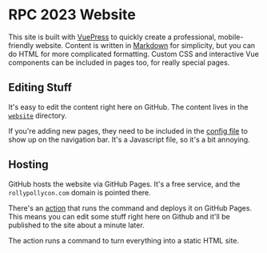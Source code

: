 # RPC 2023 Website
This site is built with [VuePress](https://v2.vuepress.vuejs.org/) to quickly create a professional, mobile-friendly website. Content is written in [Markdown](https://docs.github.com/en/get-started/writing-on-github/getting-started-with-writing-and-formatting-on-github/basic-writing-and-formatting-syntax) for simplicity, but you can do HTML for more complicated formatting. Custom CSS and interactive Vue components can be included in pages too, for really special pages.

## Editing Stuff
It's easy to edit the content right here on GitHub. The content lives in the [`website`](./website) directory. 

If you're adding new pages, they need to be included in the [config file](./website/.vuepress/config.ts) to show up on the navigation bar. It's a Javascript file, so it's a bit annoying.

## Hosting
GitHub hosts the website via GitHub Pages. It's a free service, and the `rollypollycon.com` domain is pointed there. 

There's an [action](./.github/workflows/publish.yml) that runs the command and deploys it on GitHub Pages. This means you can edit some stuff right here on Github and it'll be published to the site about a minute later.

The action runs a command to turn everything into a static HTML site.